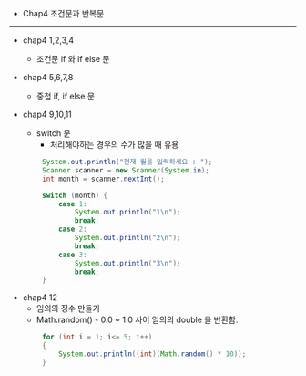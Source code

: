 - Chap4 조건문과 반복문

---

- chap4 1,2,3,4
  - 조건문 if 와 if else 문

- chap4 5,6,7,8
  - 중첩 if, if else 문
- chap4 9,10,11
  - switch 문
    - 처리해야하는 경우의 수가 많을 때 유용

``` JAVA
        System.out.println("현재 월을 입력하세요 : ");
        Scanner scanner = new Scanner(System.in);
        int month = scanner.nextInt();

        switch (month) {
            case 1:
                System.out.println("1\n");
                break;
            case 2:
                System.out.println("2\n");
                break;
            case 3:
                System.out.println("3\n");
                break;
        }
```

- chap4 12
  - 임의의 정수 만들기
  -  Math.random() - 0.0 ~ 1.0 사이 임의의 double 을 반환함.
``` JAVA
        for (int i = 1; i<= 5; i++)
        {
            System.out.println((int)(Math.random() * 10));
        }
```
